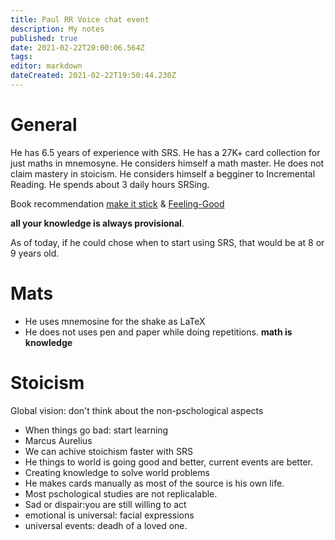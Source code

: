 ```yaml
---
title: Paul RR Voice chat event
description: My notes
published: true
date: 2021-02-22T20:00:06.564Z
tags: 
editor: markdown
dateCreated: 2021-02-22T19:50:44.230Z
---
```


# General
He has 6.5 years of experience with SRS.
He has a 27K+ card collection for just maths in mnemosyne.
He considers himself a math master.
He does not claim mastery in stoicism.
He considers himself a begginer to Incremental Reading.
He spends about 3 daily hours SRSing.

Book recommendation [make it stick](https://books.google.es/books/about/Make_It_Stick.html?id=oneWAwAAQBAJ&printsec=frontcover&source=kp_read_button&redir_esc=y#v=onepage&q&f=false) & [Feeling-Good](https://www.amazon.co.uk/Feeling-Good-New-Mood-Therapy/dp/0380810336)

**all your knowledge is always provisional**.

As of today, if he could chose when to start using SRS, that would be at 8 or 9 years old.


# Mats

- He uses mnemosine for the shake as LaTeX
- He does not uses pen and paper while doing repetitions.
**math is knowledge**



# Stoicism



Global vision: don't think about the non-pschological aspects
- When things go bad: start learning
- Marcus Aurelius
- We can achive stoichism faster with SRS
- He things to world is going good and better, current events are better.
- Creating knowledge to solve world problems
- He makes cards manually as most of the source is his own life.
- Most pschological studies are not replicalable.
- Sad or dispair:you are still willing to act
- emotional is universal: facial expressions
- universal events: deadh of a loved one.

